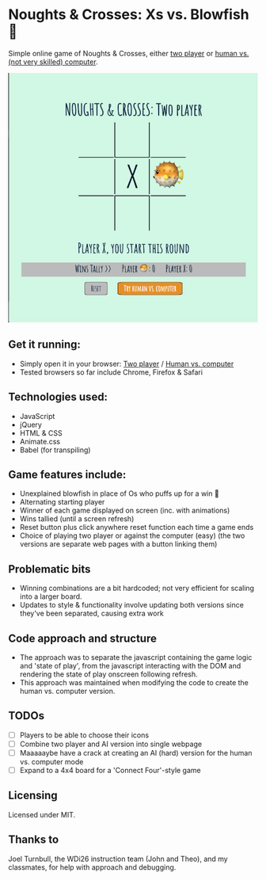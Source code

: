 # Noughts & Crosses: Xs vs. Blowfish &#128033;
Simple online game of Noughts & Crosses, either [two player](https://katshaze.github.io/project0) or [human vs. (not very skilled) computer](https://katshaze.github.io/project0-AI).

![Noughts&Crosses Screenshot](assets/noughts&crosses.png)

## Get it running:
* Simply open it in your browser: [Two player](https://katshaze.github.io/project0) / [Human vs. computer](https://katshaze.github.io/project0-AI)
* Tested browsers so far include Chrome, Firefox & Safari

## Technologies used:
* JavaScript
* jQuery
* HTML & CSS
* Animate.css
* Babel (for transpiling)

## Game features include:
* Unexplained blowfish in place of Os who puffs up for a win &#128033;
* Alternating starting player
* Winner of each game displayed on screen (inc. with animations)
* Wins tallied (until a screen refresh)
* Reset button plus click anywhere reset function each time a game ends
* Choice of playing two player or against the computer (easy) (the two versions are separate web pages with a button linking them)

## Problematic bits
* Winning combinations are a bit hardcoded; not very efficient for scaling into a larger board.
* Updates to style & functionality involve updating both versions since they've been separated, causing extra work

## Code approach and structure
* The approach was to separate the javascript containing the game logic and 'state of play', from the javascript interacting with the DOM and rendering the state of play onscreen following refresh.
* This approach was maintained when modifying the code to create the human vs. computer version.

## TODOs
- [ ] Players to be able to choose their icons
- [ ] Combine two player and AI version into single webpage
- [ ] Maaaaaybe have a crack at creating an AI (hard) version for the human vs. computer mode
- [ ] Expand to a 4x4 board for a 'Connect Four'-style game

## Licensing
Licensed under MIT.

## Thanks to

Joel Turnbull, the WDi26 instruction team (John and Theo), and my classmates, for help with approach and debugging.
